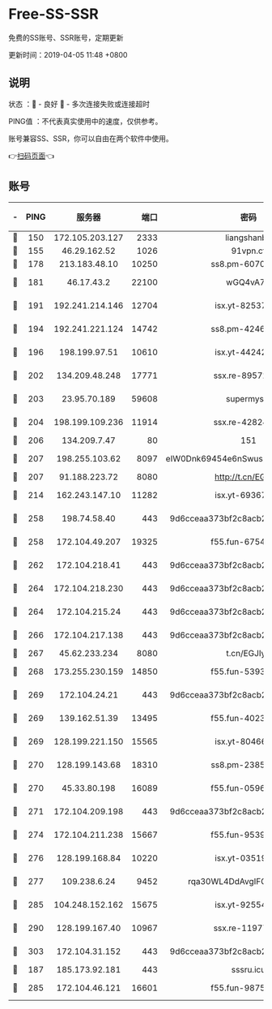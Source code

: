 # Free-SS-SSR

免费的SS账号、SSR账号，定期更新

更新时间：2019-04-05 11:48 +0800

## 说明

状态     ：🙂 - 良好 🙁 - 多次连接失败或连接超时

PING值   ：不代表真实使用中的速度，仅供参考。

账号兼容SS、SSR，你可以自由在两个软件中使用。

👉[扫码页面](https://liesauer.github.io/Free-SS-SSR/)👈

## 账号

|-|PING|服务器|端口|密码|加密方式|区域|
|:----:|:----:|:-----:|-----:|:----:|:----:|:----:|
|🙂|150|172.105.203.127|2333|liangshanbo|chacha20|JP|
|🙂|155|46.29.162.52|1026|91vpn.cf|rc4-md5|RU|
|🙂|178|213.183.48.10|10250|ss8.pm-60707476|rc4-md5|RU|
|🙂|181|46.17.43.2|22100|wGQ4vA7D|aes-256-gcm|RU|
|🙂|191|192.241.214.146|12704|isx.yt-82537234|aes-256-cfb|US|
|🙂|194|192.241.221.124|14742|ss8.pm-42467261|aes-256-cfb|US|
|🙂|196|198.199.97.51|10610|isx.yt-44242885|aes-256-cfb|US|
|🙂|202|134.209.48.248|17771|ssx.re-89572138|aes-256-cfb|US|
|🙂|203|23.95.70.189|59608|supermyssr|chacha20-ietf|US|
|🙂|204|198.199.109.236|11914|ssx.re-42824797|aes-256-cfb|US|
|🙂|206|134.209.7.47|80|151|chacha20|US|
|🙂|207|198.255.103.62|8097|eIW0Dnk69454e6nSwuspv9DmS201tQ0D|aes-256-cfb|US|
|🙂|207|91.188.223.72|8080|http://t.cn/EGJIyrl|rc4-md5|RU|
|🙂|214|162.243.147.10|11282|isx.yt-69367620|aes-256-cfb|US|
|🙂|258|198.74.58.40|443|9d6cceaa373bf2c8acb22e60b6a58be6|aes-256-cfb|US|
|🙂|258|172.104.49.207|19325|f55.fun-67542122|aes-256-cfb|SG|
|🙂|262|172.104.218.41|443|9d6cceaa373bf2c8acb22e60b6a58be6|aes-256-cfb|US|
|🙂|264|172.104.218.230|443|9d6cceaa373bf2c8acb22e60b6a58be6|aes-256-cfb|US|
|🙂|264|172.104.215.24|443|9d6cceaa373bf2c8acb22e60b6a58be6|aes-256-cfb|US|
|🙂|266|172.104.217.138|443|9d6cceaa373bf2c8acb22e60b6a58be6|aes-256-cfb|US|
|🙂|267|45.62.233.234|8080|t.cn/EGJIyrl|rc4-md5|CA|
|🙂|268|173.255.230.159|14850|f55.fun-53932757|aes-256-cfb|US|
|🙂|269|172.104.24.21|443|9d6cceaa373bf2c8acb22e60b6a58be6|aes-256-cfb|US|
|🙂|269|139.162.51.39|13495|f55.fun-40234705|aes-256-cfb|SG|
|🙂|269|128.199.221.150|15565|isx.yt-80466912|aes-256-cfb|SG|
|🙂|270|128.199.143.68|18310|ss8.pm-23855418|aes-256-cfb|SG|
|🙂|270|45.33.80.198|16089|f55.fun-05960276|aes-256-cfb|US|
|🙂|271|172.104.209.198|443|9d6cceaa373bf2c8acb22e60b6a58be6|aes-256-cfb|US|
|🙂|274|172.104.211.238|15667|f55.fun-95394405|aes-256-cfb|US|
|🙂|276|128.199.168.84|10220|isx.yt-03519037|aes-256-cfb|SG|
|🙂|277|109.238.6.24|9452|rqa30WL4DdAvgIFG6Fs3znzTa|aes-256-cfb|FR|
|🙂|285|104.248.152.162|15675|isx.yt-92554482|aes-256-cfb|SG|
|🙂|290|128.199.167.40|10967|ssx.re-11977047|aes-256-cfb|SG|
|🙂|303|172.104.31.152|443|9d6cceaa373bf2c8acb22e60b6a58be6|aes-256-cfb|US|
|🙂|187|185.173.92.181|443|sssru.icu|rc4-md5|RU|
|🙂|285|172.104.46.121|16601|f55.fun-98755014|aes-256-cfb|SG|
